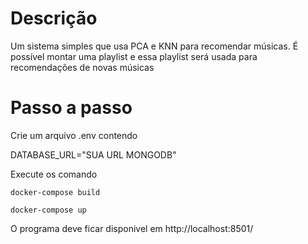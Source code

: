 # Descrição

Um sistema simples que usa PCA e KNN para recomendar músicas. É possível montar uma playlist e essa playlist será usada para recomendações de novas músicas

# Passo a passo 

Crie um arquivo .env contendo

DATABASE_URL="SUA URL MONGODB"

Execute os comando

`docker-compose build`

`docker-compose up`

O programa deve ficar disponivel em http://localhost:8501/



